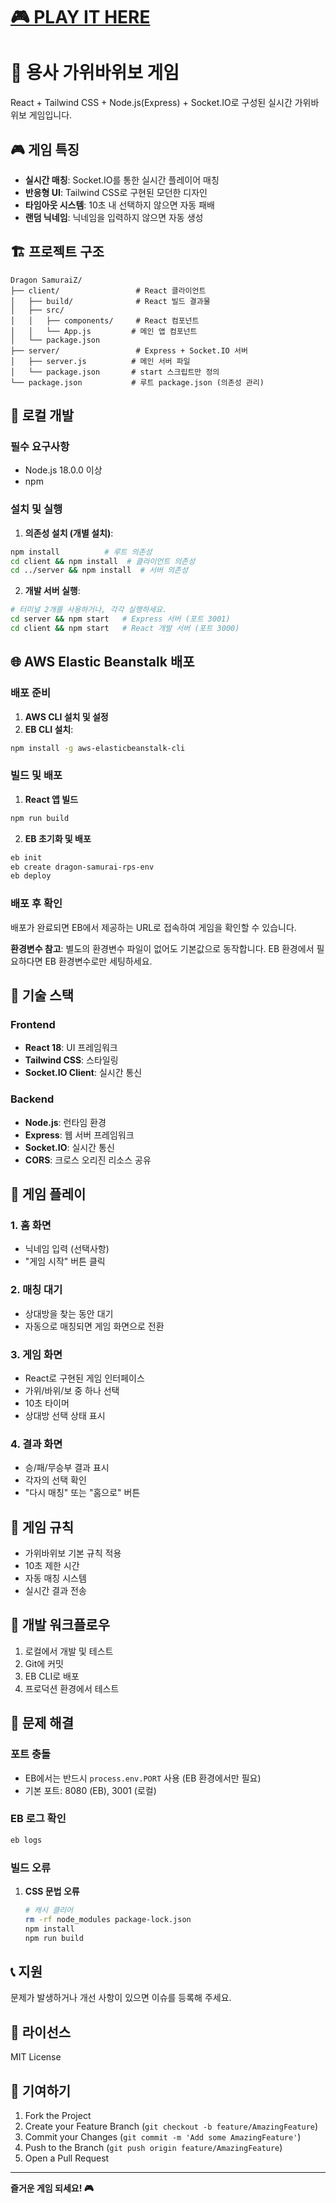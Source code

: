 
# [🎮 PLAY IT HERE](http://dragon-samurai-z-env.eba-bdb4qx2n.ap-southeast-1.elasticbeanstalk.com/)

# 🐉 용사 가위바위보 게임

React + Tailwind CSS + Node.js(Express) + Socket.IO로 구성된 실시간 가위바위보 게임입니다.

## 🎮 게임 특징

- **실시간 매칭**: Socket.IO를 통한 실시간 플레이어 매칭
- **반응형 UI**: Tailwind CSS로 구현된 모던한 디자인
- **타임아웃 시스템**: 10초 내 선택하지 않으면 자동 패배
- **랜덤 닉네임**: 닉네임을 입력하지 않으면 자동 생성


## 🏗️ 프로젝트 구조

```
Dragon SamuraiZ/
├── client/                 # React 클라이언트
│   ├── build/              # React 빌드 결과물
│   ├── src/
│   │   ├── components/     # React 컴포넌트
│   │   └── App.js         # 메인 앱 컴포넌트
│   └── package.json
├── server/                 # Express + Socket.IO 서버
│   ├── server.js          # 메인 서버 파일
│   └── package.json       # start 스크립트만 정의
└── package.json           # 루트 package.json (의존성 관리)
```

## 🚀 로컬 개발

### 필수 요구사항
- Node.js 18.0.0 이상
- npm

### 설치 및 실행

1. **의존성 설치 (개별 설치)**:
```bash
npm install          # 루트 의존성
cd client && npm install  # 클라이언트 의존성
cd ../server && npm install  # 서버 의존성
```

2. **개발 서버 실행**:
```bash
# 터미널 2개를 사용하거나, 각각 실행하세요.
cd server && npm start   # Express 서버 (포트 3001)
cd client && npm start   # React 개발 서버 (포트 3000)
```

## 🌐 AWS Elastic Beanstalk 배포

### 배포 준비

1. **AWS CLI 설치 및 설정**
2. **EB CLI 설치**:
```bash
npm install -g aws-elasticbeanstalk-cli
```

### 빌드 및 배포

1. **React 앱 빌드**
```bash
npm run build
```

2. **EB 초기화 및 배포**
```bash
eb init
eb create dragon-samurai-rps-env
eb deploy
```

### 배포 후 확인

배포가 완료되면 EB에서 제공하는 URL로 접속하여 게임을 확인할 수 있습니다.

**환경변수 참고**: 별도의 환경변수 파일이 없어도 기본값으로 동작합니다. EB 환경에서 필요하다면 EB 환경변수로만 세팅하세요.

## 🔧 기술 스택

### Frontend
- **React 18**: UI 프레임워크
- **Tailwind CSS**: 스타일링
- **Socket.IO Client**: 실시간 통신

### Backend
- **Node.js**: 런타임 환경
- **Express**: 웹 서버 프레임워크
- **Socket.IO**: 실시간 통신
- **CORS**: 크로스 오리진 리소스 공유

## 🎯 게임 플레이

### 1. 홈 화면
- 닉네임 입력 (선택사항)
- "게임 시작" 버튼 클릭

### 2. 매칭 대기
- 상대방을 찾는 동안 대기
- 자동으로 매칭되면 게임 화면으로 전환

### 3. 게임 화면
- React로 구현된 게임 인터페이스
- 가위/바위/보 중 하나 선택
- 10초 타이머
- 상대방 선택 상태 표시

### 4. 결과 화면
- 승/패/무승부 결과 표시
- 각자의 선택 확인
- "다시 매칭" 또는 "홈으로" 버튼

## 🎯 게임 규칙

- 가위바위보 기본 규칙 적용
- 10초 제한 시간
- 자동 매칭 시스템
- 실시간 결과 전송

## 🔄 개발 워크플로우

1. 로컬에서 개발 및 테스트
2. Git에 커밋
3. EB CLI로 배포
4. 프로덕션 환경에서 테스트

## 🐛 문제 해결

### 포트 충돌
- EB에서는 반드시 `process.env.PORT` 사용 (EB 환경에서만 필요)
- 기본 포트: 8080 (EB), 3001 (로컬)

### EB 로그 확인
```bash
eb logs
```

### 빌드 오류
1. **CSS 문법 오류**
   ```bash
   # 캐시 클리어
   rm -rf node_modules package-lock.json
   npm install
   npm run build
   ```

## 📞 지원

문제가 발생하거나 개선 사항이 있으면 이슈를 등록해 주세요.

## 📝 라이선스

MIT License

## 🤝 기여하기

1. Fork the Project
2. Create your Feature Branch (`git checkout -b feature/AmazingFeature`)
3. Commit your Changes (`git commit -m 'Add some AmazingFeature'`)
4. Push to the Branch (`git push origin feature/AmazingFeature`)
5. Open a Pull Request

---

**즐거운 게임 되세요! 🎮** 
